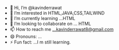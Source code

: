 - 👋 Hi, I’m @kavinderrawat
- 👀 I’m interested in HTML,JAVA,CSS,TAILWIND
- 🌱 I’m currently learning ...HTML
- 💞️ I’m looking to collaborate on ... HTML
- 📫 How to reach me ...kavinderrawat8@gmail.com
- 😄 Pronouns: ...
- ⚡ Fun fact: ...I m still learning.

<!---
kavinderrawat/kavinderrawat is a ✨ special ✨ repository because its `README.md` (this file) appears on your GitHub profile.
You can click the Preview link to take a look at your changes.
--->
